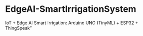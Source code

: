 # EdgeAI-SmartIrrigationSystem
IoT + Edge AI Smart Irrigation: Arduino UNO (TinyML) + ESP32 + ThingSpeak”
